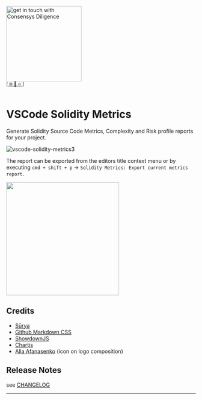 [<img width="200" alt="get in touch with Consensys Diligence" src="https://user-images.githubusercontent.com/2865694/56826101-91dcf380-685b-11e9-937c-af49c2510aa0.png">](https://diligence.consensys.net)<br/>
<sup>
[[  🌐  ](https://diligence.consensys.net)  [  📩  ](https://github.com/ConsenSys/vscode-solidity-metrics/blob/master/mailto:diligence@consensys.net)  [  🔥  ](https://consensys.github.io/diligence/)]
</sup><br/><br/>


# VSCode Solidity Metrics

Generate Solidity Source Code Metrics, Complexity and Risk profile reports for your project. 

![vscode-solidity-metrics3](https://user-images.githubusercontent.com/2865694/78451004-0252de00-7683-11ea-93d7-4c5dc436a14b.gif)

The report can be exported from the editors title context menu or by executing `cmd + shift + p` → `Solidity Metrics: Export current metrics report`.

<img src=https://user-images.githubusercontent.com/2865694/81049773-20e50880-8ebf-11ea-88b9-9f4f9079e2c8.png height=300>


## Credits

* [Sūrya](https://github.com/ConsenSys/surya)
* [Github Markdown CSS](https://gist.github.com/tuzz/3331384)
* [ShowdownJS]()
* [Chartjs]()
* [Alla Afanasenko](https://www.iconfinder.com/icons/1433396/black_background_diagram_finance_pie_chart_presentation_report_icon) (icon on logo composition)

## Release Notes

see [CHANGELOG](https://github.com/ConsenSys/vscode-solidity-metrics/blob/master/./CHANGELOG.md)


-----------------------------------------------------------------------------------------------------------
